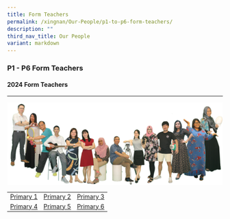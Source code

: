 ```yaml
---
title: Form Teachers
permalink: /xingnan/Our-People/p1-to-p6-form-teachers/
description: ""
third_nav_title: Our People
variant: markdown
---
```

### P1 - P6 Form Teachers

#### 2024 Form Teachers

***
![](/images/Our%20Staff/our%20Teachers.png)

|  	|  	|  	|
|---	|---	|---	|
| [Primary 1](https://staging.d24s03z0ob23eb.amplifyapp.com/p1-to-p6-form-teachers/p1/) 	| [Primary 2](https://staging.d24s03z0ob23eb.amplifyapp.com/p1-to-p6-form-teachers/p2/) 	| [Primary 3](https://staging.d24s03z0ob23eb.amplifyapp.com/p1-to-p6-form-teachers/p3/) 	|
| [Primary 4](https://staging.d24s03z0ob23eb.amplifyapp.com/p1-to-p6-form-teachers/p4/) 	| [Primary 5](https://staging.d24s03z0ob23eb.amplifyapp.com/p1-to-p6-form-teachers/p5/) 	| [Primary 6](https://staging.d24s03z0ob23eb.amplifyapp.com/p1-to-p6-form-teachers/p6/) 	|